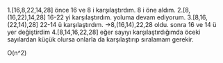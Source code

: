 1.[16,8,22,14,28]
önce 16 ve 8 i karşılaştırdım. 8 i öne aldım.
2.[8,(16,22),14,28]
16-22 yi karşılaştırdım. yoluma devam ediyorum.
3.[8,16,(22,14),28]
22-14 ü karşılaştırdım. ->8,(16,14),22,28 oldu. sonra 16 ve 14 ü yer değiştirdim
4.[8,14,16,22,28] eğer sayıyı karşılaştırdığımda öceki sayılardan küçük olursa onlarla da karşılaştırıp sıralamam gerekir.

O(n^2)
